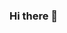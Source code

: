 ### Hi there 👋

<!--
**dreifusjack/dreifusjack** is a ✨ _special_ ✨ repository because its `README.md` (this file) appears on your GitHub profile.
I'm a Computer Science student at Northeastern University, with a plan to concentrate in Software. I love to ski⛷️, play chess ♟️, and traveling 🧳.

NOW
🏎️ Working with the Northeastern Electric Racing Team on the Software Subteam
PAST
👾 Recreation of Pipe Dream
BIO
😄 Pronouns: he/him
🧠 .java, .rkt, .js, 
⚡️ Fun fact: I'm cross-dominant (throw a football land-handed, throw a baseball right-handed)
📫 How to reach me:
📧 dreifus.@northeastern.edu
💼 LinkedIn @jackdreifus
